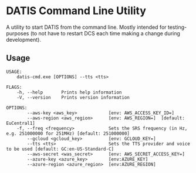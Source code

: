 # DATIS Command Line Utility

A utility to start DATIS from the command line. Mostly intended for testing-purposes (to not have to restart DCS each time making a change during development).

## Usage

```
USAGE:
    datis-cmd.exe [OPTIONS] --tts <tts>

FLAGS:
    -h, --help       Prints help information
    -V, --version    Prints version information

OPTIONS:
        --aws-key <aws_key>            [env: AWS_ACCESS_KEY_ID=]
        --aws-region <aws_region>      [env: AWS_REGION=]  [default: EuCentral1]
    -f, --freq <frequency>             Sets the SRS frequency (in Hz, e.g. 251000000 for 251MHz) [default: 251000000]
        --gcloud <gcloud_key>          [env: GCLOUD_KEY=]
        --tts <tts>                    Sets the TTS provider and voice to be used [default: GC:en-US-Standard-C]
        --aws-secret <was_secret>      [env: AWS_SECRET_ACCESS_KEY=]
        --azure-key <azure_key>        [env:AZURE_KEY]
        --azure-region <azure_region>  [env:AZURE_REGION]
```

